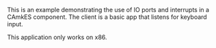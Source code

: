 <!--
     Copyright 2017, Data61, CSIRO (ABN 41 687 119 230)

     SPDX-License-Identifier: CC-BY-SA-4.0
-->

This is an example demonstrating the use of IO ports and interrupts in a CAmkES
component. The client is a basic app that listens for keyboard input.

This application only works on x86.
